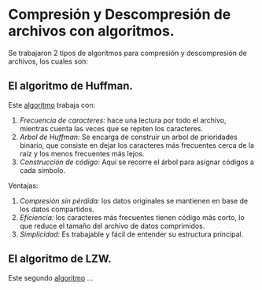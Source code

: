 # Compresión y Descompresión de archivos con algoritmos.

Se trabajaron 2 tipos de algoritmos para compresión y descompresión de archivos, los cuales son:

## El algoritmo de Huffman.
Este [algoritmo](https://github.com/CeyniPBH/callSystem_SO_P1/tree/main/compresion/huffman) trabaja con:
  1. *Frecuencia de caracteres:* hace una lectura por todo el archivo, mientras cuenta las veces que se repiten los caracteres. 
  2. *Arbol de Huffman:* Se encarga de construir un arbol de prioridades binario, que consiste en dejar los caracteres más frecuentes cerca de la raíz y los menos frecuentes más lejos.
  3. *Construcción de código:* Aquí se recorre el árbol para asignar códigos a cada símbolo.

Ventajas:  
  1. *Compresión sin pérdida:* los datos originales se mantienen en base de los datos compartidos.
  2. *Eficiencia:* los caracteres más frecuentes tienen código más corto, lo que reduce el tamaño del archivo de datos comprimidos.
  3. *Simplicidad:* Es trabajable y fácil de entender su estructura principal.

## El algoritmo de LZW.
Este segundo [algoritmo](https://github.com/CeyniPBH/callSystem_SO_P1/tree/main/compresion/LZW%20Algorithm) ...
